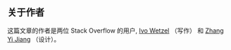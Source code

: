 ﻿## 关于作者

这篇文章的作者是两位 Stack Overflow 的用户, [Ivo Wetzel][1] （写作） 和 [Zhang Yi Jiang][2] （设计）。

[1]: http://stackoverflow.com/users/170224/ivo-wetzel
[2]: http://stackoverflow.com/users/313758/yi-jiang
